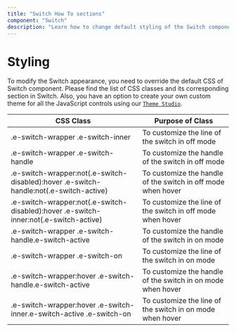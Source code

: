 ```yaml
---
title: "Switch How To sections"
component: "Switch"
description: "Learn how to change default styling of the Switch component"
---
```


# Styling

To modify the Switch appearance, you need to override the default CSS of Switch component. Please find the list of CSS classes and its corresponding section in Switch. Also, you have an option to create your own custom theme for all the JavaScript controls using our [`Theme Studio`](https://ej2.syncfusion.com/themestudio/?theme=material).

CSS Class | Purpose of Class
-----|-----
|.e-switch-wrapper .e-switch-inner|To customize the line of the switch in off mode
|.e-switch-wrapper .e-switch-handle|To customize the handle of the switch in off mode
|.e-switch-wrapper:not(.e-switch-disabled):hover .e-switch-handle:not(.e-switch-active)|To customize the handle of the switch in off mode when hover
|.e-switch-wrapper:not(.e-switch-disabled):hover .e-switch-inner:not(.e-switch-active)|To customize the line of the switch in off mode when hover
|.e-switch-wrapper .e-switch-handle.e-switch-active|To customize the handle of the switch in on mode
|.e-switch-wrapper .e-switch-on|To customize the line of the switch in on mode
|.e-switch-wrapper:hover .e-switch-handle.e-switch-active|To customize the handle of the switch in on mode when hover
|.e-switch-wrapper:hover .e-switch-inner.e-switch-active .e-switch-on|To customize the line of the switch in on mode when hover
